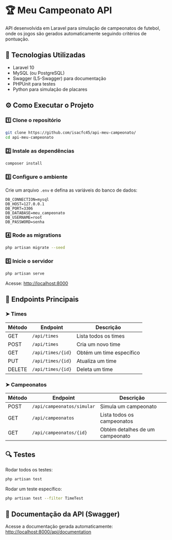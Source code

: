 # 🏆 Meu Campeonato API

API desenvolvida em Laravel para simulação de campeonatos de futebol, onde os jogos são gerados automaticamente seguindo critérios de pontuação.

## 🚀 Tecnologias Utilizadas

-   Laravel 10
-   MySQL (ou PostgreSQL)
-   Swagger (L5-Swagger) para documentação
-   PHPUnit para testes
-   Python para simulação de placares

## ⚙️ Como Executar o Projeto

### 1️⃣ Clone o repositório

```bash
git clone https://github.com/isacfc45/api-meu-campeonato/
cd api-meu-campeonato
```

### 2️⃣ Instale as dependências

```bash
composer install
```

### 3️⃣ Configure o ambiente

Crie um arquivo `.env` e defina as variáveis do banco de dados:

```env
DB_CONNECTION=mysql
DB_HOST=127.0.0.1
DB_PORT=3306
DB_DATABASE=meu_campeonato
DB_USERNAME=root
DB_PASSWORD=senha
```

### 4️⃣ Rode as migrations

```bash
php artisan migrate --seed
```

### 5️⃣ Inicie o servidor

```bash
php artisan serve
```

Acesse: [http://localhost:8000](http://localhost:8000)

## 📌 Endpoints Principais

### ➤ Times

| Método | Endpoint          | Descrição                |
| ------ | ----------------- | ------------------------ |
| GET    | `/api/times`      | Lista todos os times     |
| POST   | `/api/times`      | Cria um novo time        |
| GET    | `/api/times/{id}` | Obtém um time específico |
| PUT    | `/api/times/{id}` | Atualiza um time         |
| DELETE | `/api/times/{id}` | Deleta um time           |

### ➤ Campeonatos

| Método | Endpoint                   | Descrição                       |
| ------ | -------------------------- | ------------------------------- |
| POST   | `/api/campeonatos/simular` | Simula um campeonato            |
| GET    | `/api/campeonatos`         | Lista todos os campeonatos      |
| GET    | `/api/campeonatos/{id}`    | Obtém detalhes de um campeonato |

## 🔍 Testes

Rodar todos os testes:

```bash
php artisan test
```

Rodar um teste específico:

```bash
php artisan test --filter TimeTest
```

## 📄 Documentação da API (Swagger)

Acesse a documentação gerada automaticamente:
[http://localhost:8000/api/documentation](http://localhost:8000/api/documentation)
